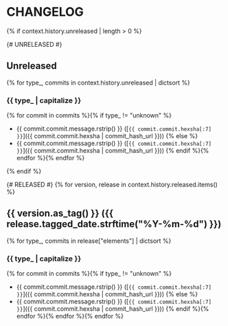 # CHANGELOG

{% if context.history.unreleased | length > 0 %}

{# UNRELEASED #}

## Unreleased

{% for type_, commits in context.history.unreleased | dictsort %}

### {{ type_ | capitalize }}

{% for commit in commits %}{% if type_ != "unknown" %}

- {{ commit.commit.message.rstrip() }} ([`{{ commit.commit.hexsha[:7] }}`]({{ commit.commit.hexsha | commit_hash_url }}))
  {% else %}
- {{ commit.commit.message.rstrip() }} ([`{{ commit.commit.hexsha[:7] }}`]({{ commit.commit.hexsha | commit_hash_url }}))
  {% endif %}{% endfor %}{% endfor %}

{% endif %}

{# RELEASED #}
{% for version, release in context.history.released.items() %}

## {{ version.as_tag() }} ({{ release.tagged_date.strftime("%Y-%m-%d") }})

{% for type_, commits in release["elements"] | dictsort %}

### {{ type_ | capitalize }}

{% for commit in commits %}{% if type_ != "unknown" %}

- {{ commit.commit.message.rstrip() }} ([`{{ commit.commit.hexsha[:7] }}`]({{ commit.commit.hexsha | commit_hash_url }}))
  {% else %}
- {{ commit.commit.message.rstrip() }} ([`{{ commit.commit.hexsha[:7] }}`]({{ commit.commit.hexsha | commit_hash_url }}))
  {% endif %}{% endfor %}{% endfor %}{% endfor %}

